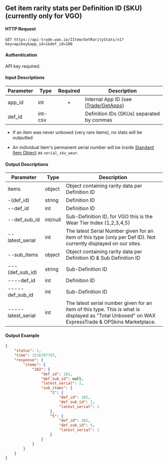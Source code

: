 ## Get item rarity stats per Definition ID (SKU) (currently only for VGO)

#### HTTP Request

`GET https://api-trade.wax.io/IItem/GetRarityStats/v1?key=apikey&app_id=1&def_id=100`

#### Authentication

API key required.

#### Input Descriptions

Parameter | Type | Required   | Description
--------- | -----| :--------: | -----------
app_id | int | + | Internal App ID (see [ITrade/GetApps](/ITrade/GetApps.md))
def_id | int-csv |  | Definition IDs (SKUs) separated by commas

- If an item was never unboxed (very rare items), no stats will be outputted

- An individual item's permanent serial number will be inside [Standard Item Object](/IItem.md#standard-item-object) as `serial_sku_wear`.

#### Output Descriptions
Parameter | Type | Description
--------- | ---- | -----------
items | object | Object containing rarity data per Definition ID
-(def_id) | string | Definition ID
--def_id | int | Definition ID
--def_sub_id | int/null | Sub-Definition ID, for VGO this is the Wear Tier Index (1,2,3,4,5)
--latest_serial | int | The latest Serial Number given for an item of this type (only per Def ID). Not currently displayed on our sites.
--sub_items | object | Object containing rarity data per Definition ID & Sub Definition ID
---(def_sub_id) | string | Sub-Definition ID
----def_id | int | Definition ID
-----def_sub_id | int | Sub-Definition ID
-----latest_serial | int | The latest serial number given for an item of this type. This is what is displayed as "Total Unboxed" on WAX ExpressTrade & OPSkins Marketplace.

#### Output Example
```json
{
    "status": 1,
    "time": 1536707797,
    "response": {
        "items": {
            "102": {
                "def_id": 102,
                "def_sub_id": null,
                "latest_serial": 2,
                "sub_items": {
                    "2": {
                        "def_id": 102,
                        "def_sub_id": 2,
                        "latest_serial": 1
                    },
                    "5": {
                        "def_id": 102,
                        "def_sub_id": 5,
                        "latest_serial": 1
                    }
                }
            }
        }
    }
}
```

